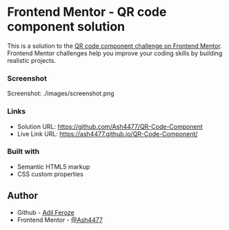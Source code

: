 # Frontend Mentor - QR code component solution

This is a solution to the [QR code component challenge on Frontend Mentor](https://www.frontendmentor.io/challenges/qr-code-component-iux_sIO_H). Frontend Mentor challenges help you improve your coding skills by building realistic projects. 


### Screenshot

Screenshot: ./images/screenshot.png


### Links

- Solution URL: https://github.com/Ash4477/QR-Code-Component
- Live Link URL: https://ash4477.github.io/QR-Code-Component/

### Built with

- Semantic HTML5 markup
- CSS custom properties


## Author

- Github - [Adil Feroze](https://github.com/Ash4477)
- Frontend Mentor - [@Ash4477](https://www.frontendmentor.io/profile/Ash4477)

